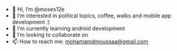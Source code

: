- 👋 Hi, I’m @moses12e
- 👀 I’m interested in political topics, coffee, walks and mobile app development :)
- 🌱 I’m currently learning android development
- 💞️ I’m looking to collaborate on 
- 📫 How to reach me: mohamamdmoussaa@gmail.com

